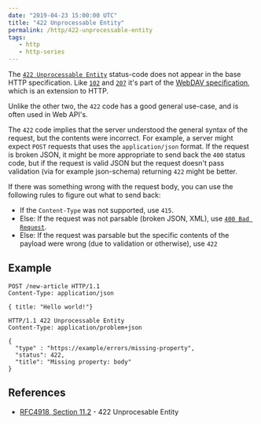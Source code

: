 ```yaml
---
date: "2019-04-23 15:00:00 UTC"
title: "422 Unprocessable Entity"
permalink: /http/422-unprocessable-entity
tags:
   - http
   - http-series
---
```


The [`422 Unprocessable Entity`][1] status-code does not appear in the base
HTTP specification. Like [`102`][2] and [`207`][3] it's part of the [WebDAV
specification][4], which is an extension to HTTP.

Unlike the other two, the `422` code has a good general use-case, and is
often used in Web API's.

The `422` code implies that the server understood the general syntax of the
request, but the contents were incorrect. For example, a server might expect
`POST` requests that uses the `application/json` format. If the request is
broken JSON, it might be more appropriate to send back the `400` status code,
but if the request is valid JSON but the request doesn't pass validation
(via for example json-schema) returning `422` might be better.

If there was something wrong with the request body, you can use the following
rules to figure out what to send back:

* If the `Content-Type` was not supported, use `415`.
* Else: If the request was not parsable (broken JSON, XML), use
  [`400 Bad Request`][4].
* Else: If the request was parsable but the specific contents of the payload
  were wrong (due to validation or otherwise), use `422`

Example
-------

```http
POST /new-article HTTP/1.1
Content-Type: application/json

{ title: "Hello world!"}
```

```http
HTTP/1.1 422 Unprocessable Entity
Content-Type: application/problem+json

{
  "type" : "https://example/errors/missing-property",
  "status": 422,
  "title": "Missing property: body"
}
```


References
----------

* [RFC4918, Section 11.2][1] - 422 Unprocesable Entity

[1]: https://tools.ietf.org/html/rfc4918#section-11.2 "422 Unprocessable Entity"
[2]: /http/102-processing "102 Processing"
[3]: /http/207-multi-status "207 Multi-Status"
[4]: https://tools.ietf.org/html/rfc4918 "WebDAV specification" 
